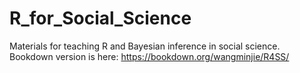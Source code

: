 # R_for_Social_Science
Materials for teaching R and Bayesian inference in social science. 
Bookdown version is here: https://bookdown.org/wangminjie/R4SS/
